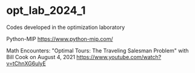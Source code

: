 # opt_lab_2024_1
Codes developed in the optimization laboratory

Python-MIP
https://www.python-mip.com/

Math Encounters: "Optimal Tours: The Traveling Salesman Problem" with Bill Cook on August 4, 2021
https://www.youtube.com/watch?v=tChnXG6ulyE

